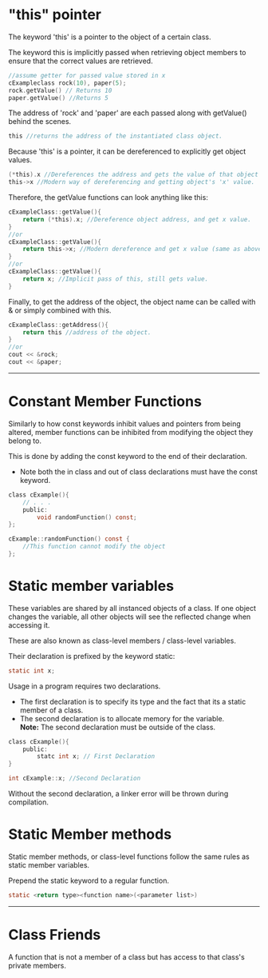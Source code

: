 # "this" pointer
The keyword 'this' is a pointer to the object of a certain class. 

The keyword this is implicitly passed when retrieving object members to ensure that the correct values are retrieved. 
```c
//assume getter for passed value stored in x
cExampleclass rock(10), paper(5);
rock.getValue() // Returns 10
paper.getValue() //Returns 5
```
The address of 'rock' and 'paper' are each passed along with getValue() behind the scenes. 

```c
this //returns the address of the instantiated class object.
```

Because 'this' is a pointer, it can be dereferenced to explicitly get object values.
```c
(*this).x //Dereferences the address and gets the value of that object's 'x' attribute.
this->x //Modern way of dereferencing and getting object's 'x' value. 
```
Therefore, the getValue functions can look anything like this: 
```c
cExampleClass::getValue(){
    return (*this).x; //Dereference object address, and get x value.
}
//or 
cExampleClass::getValue(){
    return this->x; //Modern dereference and get x value (same as above)
}
//or
cExampleClass::getValue(){
    return x; //Implicit pass of this, still gets value.
}
```
Finally, to get the address of the object, the object name can be called with & or simply combined with this.

```c
cExampleClass::getAddress(){
    return this //address of the object.
}
//or
cout << &rock;
cout << &paper;
```

___
# Constant Member Functions
Similarly to how const keywords inhibit values and pointers from being altered, member functions can be inhibited from modifying the object they belong to.

This is done by adding the const keyword to the end of their declaration.
- Note both the in class and out of class declarations must have the const keyword.

```c
class cExample(){
    // . . .
    public:
        void randomFunction() const;
};

cExample::randomFunction() const {
    //This function cannot modify the object
};
```

# Static member variables
These variables are shared by all instanced objects of a class. If one object changes the variable, all other objects will see the reflected change when accessing it.

These are also known as class-level members / class-level variables.

Their declaration is prefixed by the keyword static:
```c
static int x;
```
Usage in a program requires two declarations. 
- The first declaration is to specify its type and the fact that its a static member of a class.
- The second declaration is to allocate memory for the variable. </br>
**Note:** The second declaration must be outside of the class.
```c
class cExample(){
    public: 
        statc int x; // First Declaration
}

int cExample::x; //Second Declaration
```
Without the second declaration, a linker error will be thrown during compilation.

# Static Member methods
Static member methods, or class-level functions follow the same rules as static member variables.

Prepend the static keyword to a regular function.

```c
static <return type><function name>(<parameter list>)
```

***
# Class Friends
A function that is not a member of a class but has access to that class's private members.